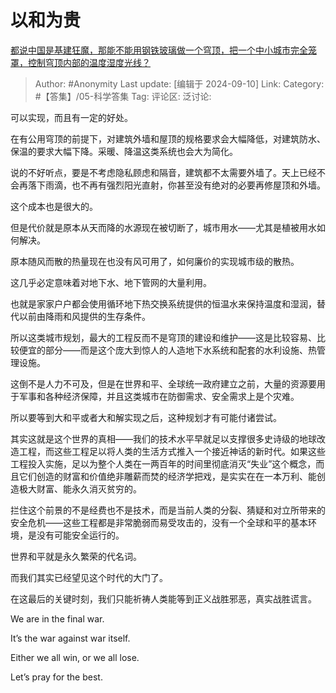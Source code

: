 # 以和为贵
[都说中国是基建狂魔，那能不能用钢铁玻璃做一个穹顶，把一个中小城市完全笼罩，控制穹顶内部的温度湿度光线？](https://www.zhihu.com/question/665989688/answer/3620983956)

> Author: #Anonymity
> Last update: [编辑于 2024-09-10]
> Link:
> Category: #【答集】/05-科学答集 
> Tag: 
> 评论区:
> 泛讨论:

可以实现，而且有一定的好处。

在有公用穹顶的前提下，对建筑外墙和屋顶的规格要求会大幅降低，对建筑防水、保温的要求大幅下降。采暖、降温这类系统也会大为简化。

说的不好听点，要是不考虑隐私顾虑和隔音，建筑都不太需要外墙了。天上已经不会再落下雨滴，也不再有强烈阳光直射，你甚至没有绝对的必要再修屋顶和外墙。

这个成本也是很大的。

但是代价就是原本从天而降的水源现在被切断了，城市用水——尤其是植被用水如何解决。

原本随风而散的热量现在也没有风可用了，如何廉价的实现城市级的散热。

这几乎必定意味着对地下水、地下管网的大量利用。

也就是家家户户都会使用循环地下热交换系统提供的恒温水来保持温度和湿润，替代以前由降雨和风提供的生存条件。

所以这类城市规划，最大的工程反而不是穹顶的建设和维护——这是比较容易、比较便宜的部分——而是这个庞大到惊人的人造地下水系统和配套的水利设施、热管理设施。

这倒不是人力不可及，但是在世界和平、全球统一政府建立之前，大量的资源要用于军事和各种经济保障，并且这类城市在防御需求、安全需求上是个灾难。

所以要等到大和平或者大和解实现之后，这种规划才有可能付诸尝试。

其实这就是这个世界的真相——我们的技术水平早就足以支撑很多史诗级的地球改造工程，而这些工程足以将人类的生活方式推入一个接近神话的新时代。如果这些工程投入实施，足以为整个人类在一两百年的时间里彻底消灭“失业”这个概念，而且它们创造的财富和价值绝非雕薪而焚的经济学把戏，是实实在在一本万利、能创造极大财富、能永久消灭贫穷的。

拦住这个前景的不是经费也不是技术，而是当前人类的分裂、猜疑和对立所带来的安全危机——这些工程都是非常脆弱而易受攻击的，没有一个全球和平的基本环境，是没有可能安全运行的。

世界和平就是永久繁荣的代名词。

而我们其实已经望见这个时代的大门了。

在这最后的关键时刻，我们只能祈祷人类能等到正义战胜邪恶，真实战胜谎言。

We are in the final war.

It’s the war against war itself.

Either we all win, or we all lose.

Let’s pray for the best.